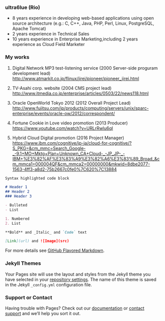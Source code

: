 ### ultra6lue (Rio)

- 8 years experience in developing web-based applications using open source architecture
  (e.g.: C, C++, Java, PHP, Perl, Linux, PostgreSQL, Apache Tomcat)
- 2 years experience in Technical Sales
- 10 years experience in Enterprise Marketing,including 2 years experience as Cloud Field Marketer

### My works

1. Digital Network MP3 test-listening service (2000 Server-side proguram development lead) 
http://www.atmarkit.co.jp/flinux/jirei/pioneer/pioneer_jirei.html

2. TV-Asahi corp. website (2004 CMS project lead)
http://www.itmedia.co.jp/enterprise/articles/0503/22/news118.html

3. Oracle OpenWorld Tokyo 2012 (2012 Overall Project Lead)
http://www.fujitsu.com/jp/products/computing/servers/unix/sparc-enterprise/events/oracle-ow/2012/correspondent/

4. Fortune Cookie in Love video promotion (2013 Producer)
https://www.youtube.com/watch?v=URLrRwlu6qI

5. Hybrid Cloud Digital promotion (2016 Project Manager)
https://www.ibm.com/cognitive/jp-ja/cloud-for-cognitive/?S_PKG=&cm_mmc=Search_Google-_-9.1+MO+Mktg+Plan+Unknown_CA+Cloud-_-JP_JP-_-IBM+%E3%82%AF%E3%83%A9%E3%82%A6%E3%83%89_Broad_&cm_mmca1=000004QF&cm_mmca2=00000000&mkwid=8dbe2077-1563-4ff3-a8d2-75b2667c0fe0%7C620%7C13884


```markdown
Syntax highlighted code block

# Header 1
## Header 2
### Header 3

- Bulleted
- List

1. Numbered
2. List

**Bold** and _Italic_ and `Code` text

[Link](url) and ![Image](src)
```

For more details see [GitHub Flavored Markdown](https://guides.github.com/features/mastering-markdown/).

### Jekyll Themes

Your Pages site will use the layout and styles from the Jekyll theme you have selected in your [repository settings](https://github.com/ultra6lue/ultra6lue.github.io/settings). The name of this theme is saved in the Jekyll `_config.yml` configuration file.

### Support or Contact

Having trouble with Pages? Check out our [documentation](https://help.github.com/categories/github-pages-basics/) or [contact support](https://github.com/contact) and we’ll help you sort it out.
